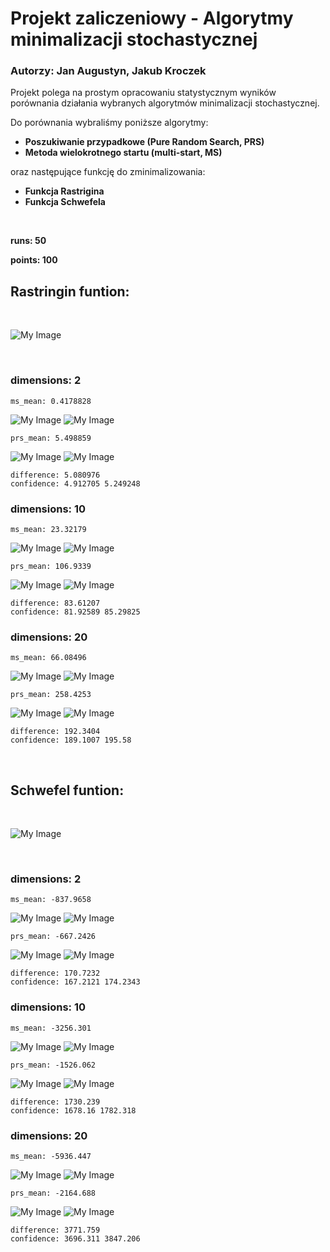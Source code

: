 # Projekt zaliczeniowy - Algorytmy minimalizacji stochastycznej
### Autorzy: Jan Augustyn, Jakub Kroczek

Projekt polega na prostym opracowaniu statystycznym wyników porównania działania wybranych algorytmów minimalizacji stochastycznej.

Do porównania wybraliśmy poniższe algorytmy:
- **Poszukiwanie przypadkowe (Pure Random Search, PRS)**
- **Metoda wielokrotnego startu (multi-start, MS)**

oraz następujące funkcję do zminimalizowania:
- **Funkcja Rastrigina**
- **Funkcja Schwefela**

&nbsp;
&nbsp;

**runs: 50**

**points: 100**

## Rastringin funtion:

&nbsp;

![My Image](images/Rastrigin_function2.png)

&nbsp;

### dimensions: 2
```
ms_mean: 0.4178828
```
![My Image](histograms/Rastirgin_2_ms.png)
![My Image](boxplot/Rastirgin_2_ms.png)
```
prs_mean: 5.498859
```
![My Image](histograms/Rastirgin_2_prs.png)
![My Image](boxplot/Rastirgin_2_prs.png)
```
difference: 5.080976
confidence: 4.912705 5.249248
```

### dimensions: 10 

```
ms_mean: 23.32179
```
![My Image](histograms/Rastirgin_10_ms.png)
![My Image](boxplot/Rastirgin_10_ms.png)
```
prs_mean: 106.9339
```
![My Image](histograms/Rastirgin_10_prs.png)
![My Image](boxplot/Rastirgin_10_prs.png)
```
difference: 83.61207
confidence: 81.92589 85.29825
```
### dimensions: 20

```
ms_mean: 66.08496
```
![My Image](histograms/Rastirgin_20_ms.png)
![My Image](boxplot/Rastirgin_20_ms.png)
```
prs_mean: 258.4253
```
![My Image](histograms/Rastirgin_20_prs.png)
![My Image](boxplot/Rastirgin_20_prs.png)
```
difference: 192.3404
confidence: 189.1007 195.58
```

&nbsp;
## Schwefel funtion:
&nbsp;

![My Image](images/Schwefel_function2.jpg)

&nbsp;

### dimensions: 2 
```
ms_mean: -837.9658
```
![My Image](histograms/Schwefel_2_ms.png)
![My Image](boxplot/Schwefel_2_ms.png)
```
prs_mean: -667.2426
```
![My Image](histograms/Schwefel_2_prs.png)
![My Image](boxplot/Schwefel_2_prs.png)
```
difference: 170.7232
confidence: 167.2121 174.2343
```

### dimensions: 10
```
ms_mean: -3256.301
```
![My Image](histograms/Schwefel_10_ms.png)
![My Image](boxplot/Schwefel_10_ms.png)
```
prs_mean: -1526.062
```
![My Image](histograms/Schwefel_10_prs.png)
![My Image](boxplot/Schwefel_10_prs.png)
```
difference: 1730.239
confidence: 1678.16 1782.318
```
### dimensions: 20 
```
ms_mean: -5936.447
```
![My Image](histograms/Schwefel_20_ms.png)
![My Image](boxplot/Schwefel_20_ms.png)
```
prs_mean: -2164.688
```
![My Image](histograms/Schwefel_20_prs.png)
![My Image](boxplot/Schwefel_20_prs.png)
```
difference: 3771.759
confidence: 3696.311 3847.206
```
